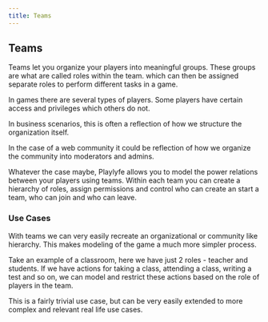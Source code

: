 ```yaml
---
title: Teams
---
```


## Teams

Teams let you organize your players into meaningful groups. These groups are what are called roles within the team. which can then be assigned separate roles to perform different tasks in a game.

In games there are several types of players. Some players have certain access and privileges which others do not.

In business scenarios, this is often a reflection of how we structure the organization itself.

In the case of a web community it could be reflection of how we organize the community into moderators and admins.

Whatever the case maybe, Playlyfe allows you to model the power relations between your players using teams. Within each team you can create a hierarchy of roles, assign permissions and control who can create an start a team, who can join and who can leave.

### Use Cases

With teams we can very easily recreate an organizational or community like hierarchy. This makes modeling of the game a much more simpler process.

Take an example of a classroom, here we have just 2 roles - teacher and students. If we have actions for taking a class, attending a class, writing a test and so on, we can model and restrict these actions based on the role of players in the team.

This is a fairly trivial use case, but can be very easily extended to more complex and relevant real life use cases.